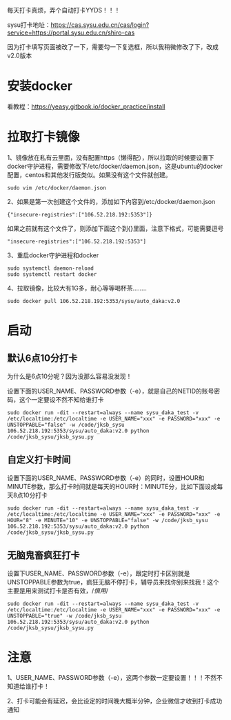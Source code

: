 每天打卡真烦，弄个自动打卡YYDS！！！

sysu打卡地址：https://cas.sysu.edu.cn/cas/login?service=https://portal.sysu.edu.cn/shiro-cas

因为打卡填写页面被改了一下，需要勾一下复选框，所以我稍微修改了下，改成v2.0版本

# 安装docker

看教程：https://yeasy.gitbook.io/docker_practice/install

# 拉取打卡镜像

1、镜像放在私有云里面，没有配置https（懒得配），所以拉取的时候要设置下docker守护进程，需要修改下/etc/docker/daemon.json，这是ubuntu的docker配置，centos和其他发行版类似。如果没有这个文件就创建。

```
sudo vim /etc/docker/daemon.json
```

2、如果是第一次创建这个文件的，添加如下内容到/etc/docker/daemon.json

```
{"insecure-registries":["106.52.218.192:5353"]}
```

如果之前就有这个文件了，则添加下面这个到{}里面，注意下格式，可能需要逗号

```
"insecure-registries":["106.52.218.192:5353"]
```

3、重启docker守护进程和docker

```
sudo systemctl daemon-reload
sudo systemctl restart docker
```

4、拉取镜像，比较大有1G多，耐心等等喝杯茶........

```
sudo docker pull 106.52.218.192:5353/sysu/auto_daka:v2.0
```



# 启动

## 默认6点10分打卡

为什么是6点10分呢？因为没那么容易没发现！

设置下面的USER_NAME、PASSWORD参数（-e），就是自己的NETID的账号密码，这个一定要设不然不知给谁打卡

```
sudo docker run -dit --restart=always --name sysu_daka_test -v /etc/localtime:/etc/localtime -e USER_NAME="xxx" -e PASSWORD="xxx" -e UNSTOPPABLE="false" -w /code/jksb_sysu 106.52.218.192:5353/sysu/auto_daka:v2.0 python /code/jksb_sysu/jksb_sysu.py
```



## 自定义打卡时间

设置下面的USER_NAME、PASSWORD参数（-e）的同时，设置HOUR和MINUTE参数，那么打卡时间就是每天的HOUR时：MINUTE分，比如下面设成每天8点10分打卡

```
sudo docker run -dit --restart=always --name sysu_daka_test -v /etc/localtime:/etc/localtime -e USER_NAME="xxx" -e PASSWORD="xxx" -e HOUR="8" -e MINUTE="10" -e UNSTOPPABLE="false" -w /code/jksb_sysu 106.52.218.192:5353/sysu/auto_daka:v2.0 python /code/jksb_sysu/jksb_sysu.py
```



## 无脑鬼畜疯狂打卡

设置下USER_NAME、PASSWORD参数（-e），跟定时打卡区别就是UNSTOPPABLE参数为true，疯狂无脑不停打卡，辅导员来找你别来找我！这个主要是用来测试打卡是否有效，/*慎用*/

```
sudo docker run -dit --restart=always --name sysu_daka_test -v /etc/localtime:/etc/localtime -e USER_NAME="xxx" -e PASSWORD="xxx" -e UNSTOPPABLE="true" -w /code/jksb_sysu 106.52.218.192:5353/sysu/auto_daka:v2.0 python /code/jksb_sysu/jksb_sysu.py
```



# 注意

1、USER_NAME、PASSWORD参数（-e），这两个参数一定要设置！！！不然不知道给谁打卡！

2、打卡可能会有延迟，会比设定的时间晚大概半分钟，企业微信才收到打卡成功通知
